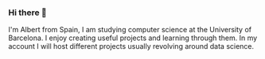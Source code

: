 ### Hi there 👋

I'm Albert from Spain, I am studying computer science at the University of Barcelona. I enjoy creating useful projects and learning through them. 
In my account I will host different projects usually revolving around data science.
